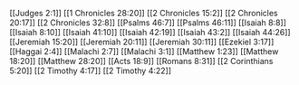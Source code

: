 [[Judges 2:1]]
[[1 Chronicles 28:20]]
[[2 Chronicles 15:2]]
[[2 Chronicles 20:17]]
[[2 Chronicles 32:8]]
[[Psalms 46:7]]
[[Psalms 46:11]]
[[Isaiah 8:8]]
[[Isaiah 8:10]]
[[Isaiah 41:10]]
[[Isaiah 42:19]]
[[Isaiah 43:2]]
[[Isaiah 44:26]]
[[Jeremiah 15:20]]
[[Jeremiah 20:11]]
[[Jeremiah 30:11]]
[[Ezekiel 3:17]]
[[Haggai 2:4]]
[[Malachi 2:7]]
[[Malachi 3:1]]
[[Matthew 1:23]]
[[Matthew 18:20]]
[[Matthew 28:20]]
[[Acts 18:9]]
[[Romans 8:31]]
[[2 Corinthians 5:20]]
[[2 Timothy 4:17]]
[[2 Timothy 4:22]]
